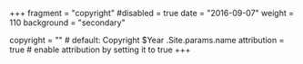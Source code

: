+++
fragment = "copyright"
#disabled = true
date = "2016-09-07"
weight = 110
background = "secondary"

copyright = "" # default: Copyright $Year .Site.params.name
attribution = true # enable attribution by setting it to true
+++
